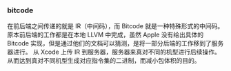 ### bitcode
在前后端之间传递的就是 IR（中间码），而 Bitcode 就是一种特殊形式的中间码。
原本前后端的工作都是在本地 LLVM 中完成，虽然 Apple 没有给出具体的 Bitcode 实现，但是通过他们的文档可以猜测，是将一部分后端的工作移到了服务器进行。
从 Xcode 上传 IR 到服务器，服务器来真对不同的机型进行后续操作。
从而达到真对不同机型生成对应指令集的二进制，而减小包体积的目的。